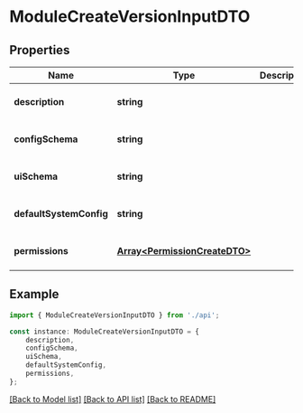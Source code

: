 # ModuleCreateVersionInputDTO


## Properties

Name | Type | Description | Notes
------------ | ------------- | ------------- | -------------
**description** | **string** |  | [optional] [default to undefined]
**configSchema** | **string** |  | [optional] [default to undefined]
**uiSchema** | **string** |  | [optional] [default to undefined]
**defaultSystemConfig** | **string** |  | [optional] [default to undefined]
**permissions** | [**Array&lt;PermissionCreateDTO&gt;**](PermissionCreateDTO.md) |  | [optional] [default to undefined]

## Example

```typescript
import { ModuleCreateVersionInputDTO } from './api';

const instance: ModuleCreateVersionInputDTO = {
    description,
    configSchema,
    uiSchema,
    defaultSystemConfig,
    permissions,
};
```

[[Back to Model list]](../README.md#documentation-for-models) [[Back to API list]](../README.md#documentation-for-api-endpoints) [[Back to README]](../README.md)
